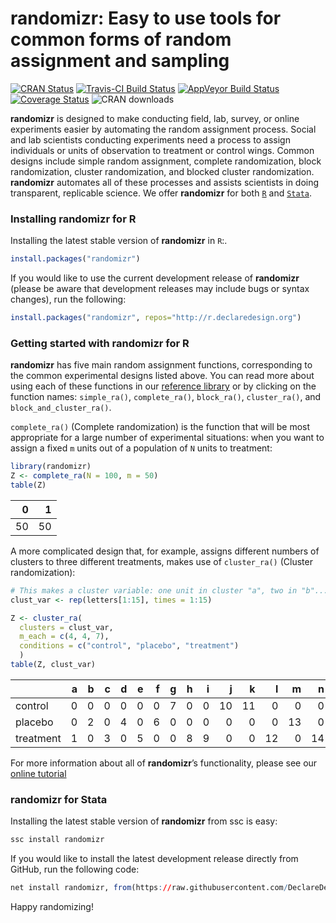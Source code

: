 randomizr: Easy to use tools for common forms of random assignment and
sampling
================

[![CRAN
Status](https://www.r-pkg.org/badges/version/randomizr)](https://cran.r-project.org/package=randomizr)
[![Travis-CI Build
Status](https://travis-ci.org/DeclareDesign/randomizr.svg?branch=master)](https://travis-ci.org/DeclareDesign/randomizr)
[![AppVeyor Build
Status](https://ci.appveyor.com/api/projects/status/github/DeclareDesign/randomizr?branch=master&svg=true)](https://ci.appveyor.com/project/DeclareDesign/randomizr)
[![Coverage
Status](https://coveralls.io/repos/github/DeclareDesign/randomizr/badge.svg?branch=master)](https://coveralls.io/github/DeclareDesign/randomizr?branch=master)
![CRAN
downloads](https://cranlogs.r-pkg.org/badges/grand-total/randomizr)

**randomizr** is designed to make conducting field, lab, survey, or
online experiments easier by automating the random assignment process.
Social and lab scientists conducting experiments need a process to
assign individuals or units of observation to treatment or control
wings. Common designs include simple random assignment, complete
randomization, block randomization, cluster randomization, and blocked
cluster randomization. **randomizr** automates all of these processes
and assists scientists in doing transparent, replicable science. We
offer **randomizr** for both
[`R`](https://declaredesign.org/r/randomizr) and
[`Stata`](https://declaredesign.org/stata/randomizr).

### Installing randomizr for R

Installing the latest stable version of **randomizr** in `R`:.

``` r
install.packages("randomizr")
```

If you would like to use the current development release of
**randomizr** (please be aware that development releases may include
bugs or syntax changes), run the following:

``` r
install.packages("randomizr", repos="http://r.declaredesign.org")
```

### Getting started with randomizr for R

**randomizr** has five main random assignment functions, corresponding
to the common experimental designs listed above. You can read more about
using each of these functions in our [reference
library](https://declaredesign.org/r/randomizr/reference/) or by
clicking on the function names: `simple_ra()`, `complete_ra()`,
`block_ra()`, `cluster_ra()`, and `block_and_cluster_ra()`.

`complete_ra()` (Complete randomization) is the function that will be
most appropriate for a large number of experimental situations: when you
want to assign a fixed `m` units out of a population of `N` units to
treatment:

``` r
library(randomizr)
Z <- complete_ra(N = 100, m = 50)
table(Z)
```

|   0 |   1 |
|----:|----:|
|  50 |  50 |

A more complicated design that, for example, assigns different numbers
of clusters to three different treatments, makes use of `cluster_ra()`
(Cluster randomization):

``` r
# This makes a cluster variable: one unit in cluster "a", two in "b"...
clust_var <- rep(letters[1:15], times = 1:15)

Z <- cluster_ra(
  clusters = clust_var,
  m_each = c(4, 4, 7),
  conditions = c("control", "placebo", "treatment")
  )
table(Z, clust_var)
```

|           |   a |   b |   c |   d |   e |   f |   g |   h |   i |   j |   k |   l |   m |   n |   o |
|:----------|----:|----:|----:|----:|----:|----:|----:|----:|----:|----:|----:|----:|----:|----:|----:|
| control   |   0 |   0 |   0 |   0 |   0 |   0 |   7 |   0 |   0 |  10 |  11 |   0 |   0 |   0 |  15 |
| placebo   |   0 |   2 |   0 |   4 |   0 |   6 |   0 |   0 |   0 |   0 |   0 |   0 |  13 |   0 |   0 |
| treatment |   1 |   0 |   3 |   0 |   5 |   0 |   0 |   8 |   9 |   0 |   0 |  12 |   0 |  14 |   0 |

For more information about all of **randomizr**’s functionality, please
see our [online
tutorial](https://declaredesign.org/r/randomizr/articles/randomizr_vignette.html)

### randomizr for Stata

Installing the latest stable version of **randomizr** from ssc is easy:

``` r
ssc install randomizr
```

If you would like to install the latest development release directly
from GitHub, run the following code:

``` r
net install randomizr, from(https://raw.githubusercontent.com/DeclareDesign/strandomizr/master/) replace
```

Happy randomizing!
